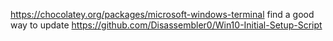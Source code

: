 https://chocolatey.org/packages/microsoft-windows-terminal
find a good way to update https://github.com/Disassembler0/Win10-Initial-Setup-Script
